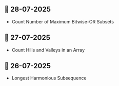 ## 📅 28-07-2025
- Count Number of Maximum Bitwise-OR Subsets

## 📅 27-07-2025
- Count Hills and Valleys in an Array

## 📅 26-07-2025
- Longest Harmonious Subsequence

